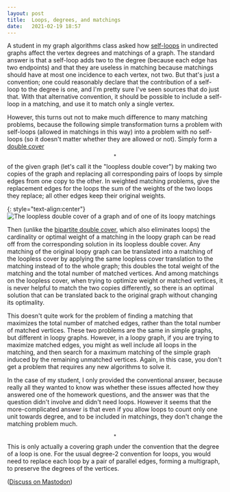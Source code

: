 ```yaml
---
layout: post
title:  Loops, degrees, and matchings
date:   2021-02-19 18:57
---
```

A student in my graph algorithms class asked how [self-loops](Loop (graph theory)) in undirected graphs affect the vertex degrees and matchings of a graph. The standard answer is that a self-loop adds two to the degree (because each edge has two endpoints) and that they are useless in matching because matchings should have at most one incidence to each vertex, not two. But that's just a convention; one could reasonably declare that the contribution of a self-loop to the degree is one, and I'm pretty sure I've seen sources that do just that. With that alternative convention, it should be possible to include a self-loop in a matching, and use it to match only a single vertex.

However, this turns out not to make much difference to many matching problems, because the following simple transformation turns a problem with self-loops (allowed in matchings in this way) into a problem with no self-loops (so it doesn't matter whether they are allowed or not). Simply form a [double cover](https://en.wikipedia.org/wiki/Covering_graph)$$^*$$ of the given graph (let's call it the "loopless double cover") by making two copies of the graph and replacing all corresponding pairs of loops by simple edges from one copy to the other. In weighted matching problems, give the replacement edges for the loops the sum of the weights of the two loops they replace; all other edges keep their original weights.

{: style="text-align:center"}
![The loopless double cover of a graph and of one of its loopy matchings]({{site.baseurl}}/assets/2021/loopless-double-cover.svg)

Then (unlike the [bipartite double cover](https://en.wikipedia.org/wiki/Bipartite_double_cover), which also eliminates loops) the cardinality or optimal weight of a matching in the loopy graph can be read off from the corresponding solution in its loopless double cover. Any matching of the original loopy graph can be translated into a matching of the loopless cover by applying the same loopless cover translation to the matching instead of to the whole graph; this doubles the total weight of the matching and the total number of matched vertices. And among matchings on the loopless cover, when trying to optimize weight or matched vertices, it is never helpful to match the two copies differently, so there is an optimal solution that can be translated back to the original graph without changing its optimality.

This doesn't quite work for the problem of finding a matching that maximizes the total number of matched edges, rather than the total number of matched vertices. These two problems are the same in simple graphs, but different in loopy graphs. However, in a loopy graph, if you are trying to maximize matched edges, you might as well include all loops in the matching, and then search for a maximum matching of the simple graph induced by the remaining unmatched vertices. Again, in this case, you don't get a problem that requires any new algorithms to solve it.

In the case of my student, I only provided the conventional answer, because really all they wanted to know was whether these issues affected how they answered one of the homework questions, and the answer was that the question didn't involve and didn't need loops. However it seems that the more-complicated answer is that even if you allow loops to count only one unit towards degree, and to be included in matchings, they don't change the matching problem much.

$$^*$$ This is only actually a covering graph under the convention that the degree of a loop is one. For the usual degree-2 convention for loops, you would need to replace each loop by a pair of parallel edges, forming a multigraph, to preserve the degrees of the vertices.

([Discuss on Mastodon](https://mathstodon.xyz/@11011110/105762400402127534))